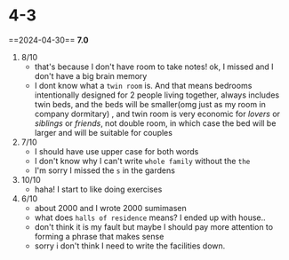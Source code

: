# 4-3

==2024-04-30== **7.0**
1. 8/10
	- that's because I don't have room to take notes! ok, I missed and I don't have a big brain memory
	- I dont know what a `twin room` is. And that means bedrooms intentionally designed for 2 people living together, always includes twin beds, and the beds will be smaller(omg just as my room in company dormitary) , and twin room is very economic for *lovers* or *siblings* or *friends*, not double room, in which case the bed will be larger and will be suitable for couples
2. 7/10
	- I should have use upper case for both words
	- I don't know why I can't write `whole family` without the `the`
	- I'm sorry I missed the `s` in the gardens
3. 10/10
	- haha! I start to like doing exercises
4. 6/10
	- about 2000 and I wrote 2000 sumimasen
	- what does `halls of residence` means? I ended up with house..
	- don't think it is my fault but maybe I should pay more attention to forming a phrase that makes sense
	- sorry i don't think I need to write the facilities down.
